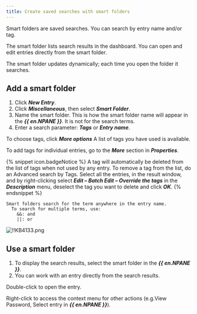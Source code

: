 ```yaml
---
title: Create saved searches with smart folders
---
```

Smart folders are saved searches. You can search by entry name and/or tag.

The smart folder lists search results in the dashboard. You can open and edit entries directly from the smart folder.

The smart folder updates dynamically; each time you open the folder it searches.

## Add a smart folder

1. Click ***New Entry***.
1. Click ***Miscellaneous***, then select ***Smart Folder***.
1. Name the smart folder. This is how the smart folder name will appear in the ***{{ en.NPANE }}***. It is not for the search terms.
1. Enter a search parameter: ***Tags*** or ***Entry name***.

To choose tags, click ***More options*** A list of tags you have used is available.

To add tags for individual entries, go to the ***More*** section in ***Properties***.

{% snippet icon.badgeNotice %}
A tag will automatically be deleted from the list of tags when not used by any entry. To remove a tag from the list, do an Advanced search by Tags. Select all the entries, in the result window, and by right-clicking select ***Edit – Batch Edit – Override the tags*** in the ***Description*** menu, deselect the tag you want to delete and click ***OK***.
{% endsnippet %}

```
Smart folders search for the term anywhere in the entry name.  
  To search for multiple terms, use:  
    &&: and  
    ||: or  
```

![!!KB4133.png](https://webdevolutions.azureedge.net/docs/en/kb/KB4133.png)

## Use a smart folder

1. To display the search results, select the smart folder in the ***{{ en.NPANE }}***.
1. You can work with an entry directly from the search results.

Double-click to open the entry.

Right-click to access the context menu for other actions (e.g.View Password, Select entry in ***{{ en.NPANE }}***).